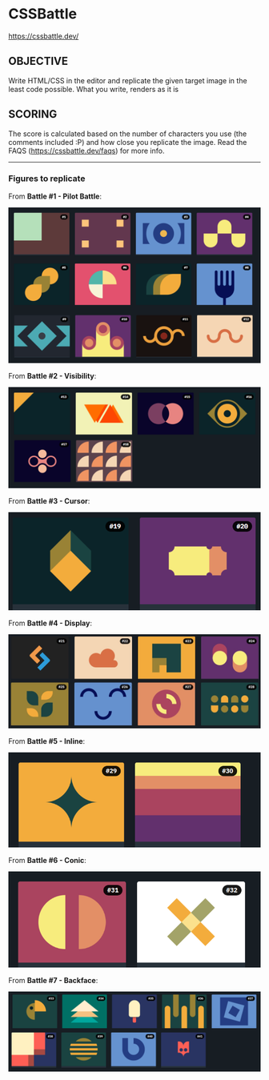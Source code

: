 # CSSBattle

https://cssbattle.dev/

## OBJECTIVE 

 Write HTML/CSS in the editor and replicate the given target image in the least code possible. What you write, renders as it is 

## SCORING 

 The score is calculated based on the number of characters you use (the comments included :P) and how close you replicate the image. Read the FAQS (https://cssbattle.dev/faqs) for more info. 

---

### Figures to replicate 

From **Battle #1 - Pilot Battle**:

<img src="https://github.com/bgarrido7/CSSBattle/blob/main/images/figures%231.png">

From **Battle #2 - Visibility**:

<img src="https://github.com/bgarrido7/CSSBattle/blob/main/images/figures%232.png">

From **Battle #3 - Cursor**:

<img src="https://github.com/bgarrido7/CSSBattle/blob/main/images/figures%233.png">

From **Battle #4 - Display**:

<img src="https://github.com/bgarrido7/CSSBattle/blob/main/images/figures%234.jpg">

From **Battle #5 - Inline**:

<img src="https://github.com/bgarrido7/CSSBattle/blob/main/images/figures%235.png">

From **Battle #6 - Conic**:

<img src="https://github.com/bgarrido7/CSSBattle/blob/main/images/figures%236.png">

From **Battle #7 - Backface**:

<img src="https://github.com/bgarrido7/CSSBattle/blob/main/images/figures%237.png">

